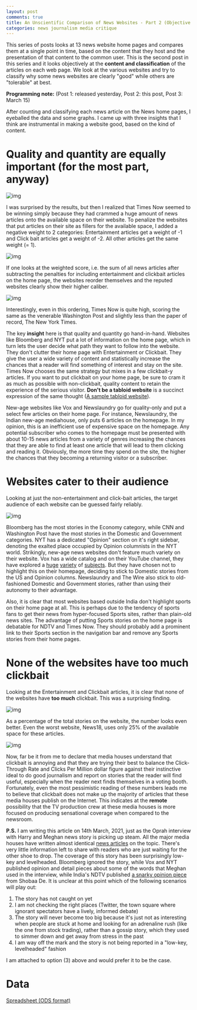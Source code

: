 ```yaml
---
layout: post
comments: true
title: An Unscientific Comparison of News Websites - Part 2 (Objective Analysis)
categories: news journalism media critique
---
```


This series of posts looks at 13 news website home pages and compares them at a single point in
time, based on the content that they host and the presentation of that content to the common
user. This is the second post in this series and it looks objectively at the **content and
classification** of the articles on each web page. We look at the various websites and try to
classify why some news websites are clearly "good" while others are "tolerable" at best.

**Programming note:** (Post 1: released yesterday, Post 2: this post, Post 3: March 15)

<!--more-->

After counting and classifying each news article on the News home pages, I eyeballed the data and
some graphs. I came up with three insights that I think are instrumental in making a website good,
based on the kind of content.


# Quality and quantity are equally important (for the most part, anyway)

![img](/public/img/unscientific-comparison-of-news-websites/graphs/objective/1-sites-by-total-news-articles.png)

I was surprised by the results, but then I realized that Times Now seemed to be winning simply
because they had crammed a huge amount of news articles onto the available space on their
website. To penalize the websites that put articles on their site as fillers for the available
space, I added a negative weight to 2 categories: Entertainment articles get a weight of -1 and
Click bait articles get a weight of -2. All other articles get the same weight (= 1).

![img](/public/img/unscientific-comparison-of-news-websites/graphs/objective/2-sites-by-news-articles-count-weighted.png)

If one looks at the weighted score, i.e. the sum of all news articles after subtracting the
penalties for including entertainment and clickbait articles on the home page, the websites reorder
themselves and the reputed websites clearly show their higher caliber.

![img](/public/img/unscientific-comparison-of-news-websites/graphs/objective/3-sites-by-weighted-scores.png)

Interestingly, even in this ordering, Times Now is quite high, scoring the same as the venerable
Washington Post and slightly less than the paper of record, The New York Times.

The key **insight** here is that quality and quantity go hand-in-hand. Websites like Bloomberg and NYT
put a lot of information on the home page, which in turn lets the user decide what path they want to
follow into the website. They don't clutter their home page with Entertainment or Clickbait. They
give the user a wide variety of content and statistically increase the chances that a reader will
find something of interest and stay on the site. Times Now chooses the same strategy but mixes in a
few clickbait-y articles. If you want to put clickbait on your home page, be sure to cram it as much
as possible with non-clickbait, quality content to retain the experience of the serious
visitor. **Don't be a tabloid website** is a succinct expression of the same thought ([A sample tabloid
website](https://www.dailymail.co.uk/home/index.html)).

New-age websites like Vox and Newslaundry go for quality-only and put a select few articles on their
home page. For instance, Newslaundry, the Indian new-age mediahouse, only puts 6 articles on the
homepage. In my opinion, this is an inefficient use of expensive space on the homepage. Any
potential subscriber who comes to the homepage must be presented with about 10-15 news articles from
a variety of genres increasing the chances that they are able to find <span class="underline">at least one article</span> that
will lead to them clicking and reading it. Obviously, the more time they spend on the site, the
higher the chances that they becoming a returning visitor or a subscriber.


# Websites cater to their audience

Looking at just the non-entertainment and click-bait articles, the target audience of each website
can be guessed fairly reliably.

![img](/public/img/unscientific-comparison-of-news-websites/graphs/objective/4-sites-by-articles-excluding-ent-clickbait.png)

Bloomberg has the most stories in the Economy category, while CNN and Washington Post have the most
stories in the Domestic and Government categories. NYT has a dedicated "Opinion" section on it's
right sidebar, denoting the exalted place occupied by Opinion columnists in the NYT
world. Strikingly, new-age news websites don't feature much variety on their website. Vox has a wide
catalog and on their YouTube channel, they have explored a [huge](https://www.youtube.com/watch?v=Fx-KrvuiafE) [variety](https://www.youtube.com/watch?v=Lf3ER5Ope_s) of [subjects](https://www.youtube.com/watch?v=ZgJyhKEZ8QU). But they have
chosen not to highlight this on their homepage, deciding to stick to Domestic stories from the US
and Opinion columns. Newslaundry and The Wire also stick to old-fashioned Domestic and Government
stories, rather than using their autonomy to their advantage.

Also, it is clear that most websites based outside India don't highlight sports on their home page
at all. This is perhaps due to the tendency of sports fans to get their news from hyper-focused
Sports sites, rather than plain-old news sites. The advantage of putting Sports stories on the home
page is debatable for NDTV and Times Now. They should probably add a prominent link to their Sports
section in the navigation bar and remove any Sports stories from their home pages.


# None of the websites have too much clickbait

Looking at the Entertainment and Clickbait articles, it is clear that none of the websites have **too
much** clickbait. This was a surprising finding.

![img](/public/img/unscientific-comparison-of-news-websites/graphs/objective/5-sites-by-ent-clickbait-articles-count.png)

As a percentage of the total stories on the website, the number looks even better. Even the worst
website, News18, uses only 25% of the available space for these articles.

![img](/public/img/unscientific-comparison-of-news-websites/graphs/objective/6-sites-by-ent-clickbait-articles-percentage.png)

Now, far be it from me to declare that media houses understand that clickbait is <span class="underline">annoying</span> and that
they are trying their best to balance the Click-Through Rate and Clicks Per Million dollar figure
against their instinctive ideal to do <span class="underline">good journalism</span> and report on stories that the reader will
find useful, especially when the reader next finds themselves in a voting booth. Fortunately, even
the most pessimistic reading of these numbers leads me to believe that clickbait does not make up
the majority of articles that these media houses publish on the Internet. This indicates at the
**remote** possibility that the TV production crew at these media houses is more focused on producing
sensational coverage when compared to the newsroom.

**P.S.** I am writing this article on 14th March, 2021, just as the Oprah interview with Harry and
Meghan news story is picking up steam. All the major media houses have written almost identical [news
articles](https://www.nytimes.com/2021/03/07/world/europe/oprah-interview-harry-meghan.html) on the topic. There's very little information left to share with readers who are just
waiting for the other shoe to drop. The coverage of this story has been surprisingly low-key and
levelheaded. Bloomberg ignored the story, while Vox and NYT published opinion and detail pieces
about some of the words that Meghan used in the interview, while India's NDTV published [a snarky
opinion piece](https://www.ndtv.com/opinion/the-royal-soap-oprah-and-meghans-kahaani-by-shobhaa-de-2386799?pfrom=home-ndtv_topstories) from Shobaa De. It is unclear at this point which of the following scenarios will play
out:

1.  The story has not caught on yet
2.  I am not checking the right places (Twitter, the town square where <span class="underline">ignorant</span> spectators have a
    lively, <span class="underline">informed</span> debate)
3.  The story will never become too big because it's just not as interesting when people are stuck at
    home and looking for an adrenaline rush (like the one from stock trading), rather than a gossip
    story, which they used to simmer down and get away from stress in the past
4.  I am way off the mark and the story is not being reported in a "low-key, levelheaded" fashion

I am attached to option (3) above and would prefer it to be the case.


# Data

[Spreadsheet (ODS format)](/public/documents/unscientific-comparison-of-news-websites/data-for-objective-analysis.ods)
